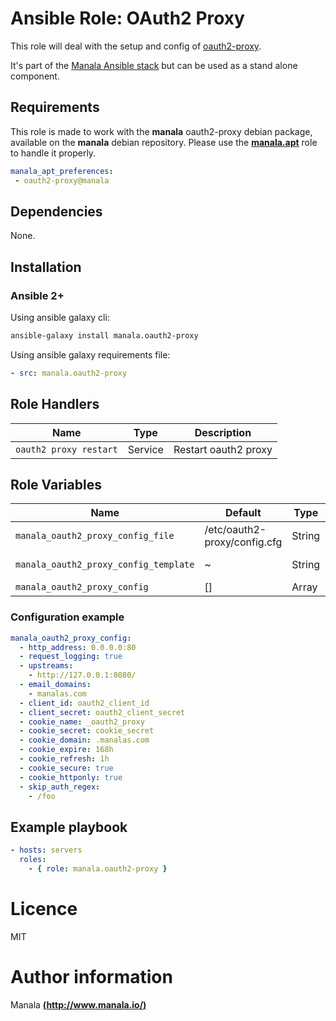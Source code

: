 # Ansible Role: OAuth2 Proxy

This role will deal with the setup and config of [oauth2-proxy](https://github.com/bitly/oauth2_proxy).

It's part of the [Manala Ansible stack](http://www.manala.io) but can be used as a stand alone component.

## Requirements

This role is made to work with the __manala__ oauth2-proxy debian package, available on the __manala__ debian repository. Please use the [**manala.apt**](https://galaxy.ansible.com/manala/apt/) role to handle it properly.

```yaml
manala_apt_preferences:
 - oauth2-proxy@manala
```

## Dependencies

None.

## Installation

### Ansible 2+

Using ansible galaxy cli:

```bash
ansible-galaxy install manala.oauth2-proxy
```

Using ansible galaxy requirements file:

```yaml
- src: manala.oauth2-proxy
```

## Role Handlers

| Name                   | Type    | Description          |
| ---------------------- | ------- | -------------------- |
| `oauth2 proxy restart` | Service | Restart oauth2 proxy |

## Role Variables

| Name                                  | Default                      | Type   | Description          |
| ------------------------------------- | ---------------------------- | ------ | -------------------- |
| `manala_oauth2_proxy_config_file`     | /etc/oauth2-proxy/config.cfg | String | Config file          |
| `manala_oauth2_proxy_config_template` | ~                            | String | Config template      |
| `manala_oauth2_proxy_config`          | []                           | Array  | Config               |

### Configuration example

```yaml
manala_oauth2_proxy_config:
  - http_address: 0.0.0.0:80
  - request_logging: true
  - upstreams:
    - http://127.0.0.1:8080/
  - email_domains:
    - manalas.com
  - client_id: oauth2_client_id
  - client_secret: oauth2_client_secret
  - cookie_name: _oauth2_proxy
  - cookie_secret: cookie_secret
  - cookie_domain: .manalas.com
  - cookie_expire: 168h
  - cookie_refresh: 1h
  - cookie_secure: true
  - cookie_httponly: true
  - skip_auth_regex:
    - /foo
```

## Example playbook

```yaml
- hosts: servers
  roles:
    - { role: manala.oauth2-proxy }
```

# Licence

MIT

# Author information

Manala [**(http://www.manala.io/)**](http://www.manala.io)
